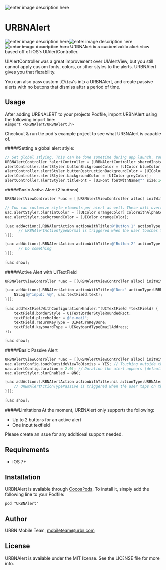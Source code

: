 ![enter image description here](http://i.imgur.com/8lCvOiz.png)
# URBNAlert
![enter image description here](http://i.imgur.com/ATcXC3am.png)![enter image description here](http://i.imgur.com/mrX9ae7m.png)![enter image description here](http://i.imgur.com/EKxFP2Dm.png)
URBNAlert is a customizable alert view based off of iOS's UIAlertController.

UIAlertController was a great improvement over UIAlertView, but you still cannot apply custom fonts, colors, or other styles to the alerts. URBNAlert gives you that flexability.

You can also pass custom `UIView`'s into a URBNAlert, and create passive alerts with no buttons that dismiss after a period of time.

## Usage

After adding URBNALERT to your projects Podfile, import URBNAlert using the following import line:</br>
`#import <URBNAlert/URBNAlert.h>`

Checkout & run the pod's example project to see what URBNAlert is capable of. 

#####Setting a global alert stlyle:
```objective-c
// Set global stlying. This can be done sometime during app launch. You can change style options per alert as well.
URBNAlertController *alertController = [URBNAlertController sharedInstance];
alertController.alertStyler.buttonBackgroundColor = [UIColor blueColor];
alertController.alertStyler.buttonDestructionBackgroundColor = [UIColor greenColor];
alertController.alertStyler.backgroundColor = [UIColor greyColor];
alertController.alertStyler.titleFont = [UIFont fontWithName@"" size:14.f]; 
```

#####Basic Active Alert (2 buttons)
```objective-c
URBNAlertViewController *uac = [[URBNAlertViewController alloc] initWithTitle:@"The Title of my message can be up to 2 lines long. It wraps and centers." message:@"And the message that is a bunch of text. And the message that is a bunch of text. And the message that is a bunch of text."];

// You can customize style elements per alert as well. These will override the global style just for this alert.
uac.alertStyler.blurTintColor = [[UIColor orangeColor] colorWithAlphaComponent:0.4];
uac.alertStyler.backgroundColor = [UIColor orangeColor];

[uac addAction:[URBNAlertAction actionWithTitle:@"Button 1" actionType:URBNAlertActionTypeNormal actionCompleted:^(URBNAlertAction *action) {
      // URBNAlertActionTypeNormal is triggered when the user touches the button specified by this action
}]];

[uac addAction:[URBNAlertAction actionWithTitle:@"Button 2" actionType:URBNAlertActionTypeNormal actionCompleted:^(URBNAlertAction *action) {
      // Do something
}]];
    
[uac show];
```

#####Active Alert with UITextField
```objective-c
URBNAlertViewController *uac = [[URBNAlertViewController alloc] initWithTitle:@"Input Alert" message:@"Message and message and message and going on forever and ever. Message and message and message and going on forever and ever. Message and message and message and going on forever and ever. Message and message and message and going on forever and ever. and message and message and going on forever and ever." view:nil];
    
[uac addAction:[URBNAlertAction actionWithTitle:@"Done" actionType:URBNAlertActionTypeNormal actionCompleted:^(URBNAlertAction *action) {
    NSLog(@"input: %@", uac.textField.text);
}]];
    
[uac addTextFieldWithConfigurationHandler:^(UITextField *textField) {
    textField.borderStyle = UITextBorderStyleRoundedRect;
    textField.placeholder = @"e-mail";
    textField.returnKeyType = UIReturnKeyDone;
    textField.keyboardType = UIKeyboardTypeEmailAddress;
}];
    
[uac show];
```

#####Basic Passive Alert
```objective-c
URBNAlertViewController *uac = [[URBNAlertViewController alloc] initWithTitle:@"The Title of my message can be up to 2 lines long. It wraps and centers." message:@"And the message that is a bunch of text. And the message that is a bunch of text. And the message that is a bunch of text."];
uac.alertConfig.touchOutsideViewToDismiss = YES; // Touching outside the alert view will dismiss the alert (only for passive alerts)
uac.alertConfig.duration = 2.0f; // Duration the alert appears (default calculates time based on the amount of text in the title and message. For passive alerts only)
uac.alertStyler.blurEnabled = @NO;

[uac addAction:[URBNAlertAction actionWithTitle:nil actionType:URBNAlertActionTypePassive actionCompleted:^(URBNAlertAction *action) {
    // URBNAlertActionTypePassive is triggered when the user taps on the actual alert view only for passive. Do something here, ie push a new view controller. For passive alerts only.
}]];
    
[uac show];
```

#####Limitations
At the moment, URBNAlert only supports the following:
- Up to 2 buttons for an active alert
- One input textfield

Please create an issue for any additional support needed.

## Requirements

- iOS 7+

## Installation

URBNAlert is available through [CocoaPods](http://cocoapods.org). To install
it, simply add the following line to your Podfile:

    pod "URBNAlert"

## Author

URBN Mobile Team, mobileteam@urbn.com

## License

URBNAlert is available under the MIT license. See the LICENSE file for more info.

